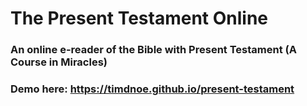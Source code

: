 # The Present Testament Online

### An online e-reader of the Bible with Present Testament (A Course in Miracles)
### Demo here: https://timdnoe.github.io/present-testament
